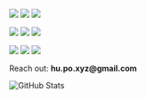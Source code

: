 [<img src="https://img.shields.io/badge/youtube-%23FF0000.svg?&style=for-the-badge&logo=youtube&logoColor=white" />](https://youtube.com/@hu-po)
[<img src="https://img.shields.io/badge/Twitter-1DA1F2?style=for-the-badge&logo=twitter&logoColor=white" />](https://twitter.com/hupobuboo) 
[<img src="https://img.shields.io/badge/Patreon-FF424D?style=for-the-badge&logo=patreon&logoColor=white" />](https://patreon.com/user?u=89667142)

[<img src="https://img.shields.io/badge/TikTok-%23000000.svg?style=for-the-badge&logo=TikTok&logoColor=white" />](https://www.tiktok.com/@hupobuboo?lang=en)
[<img src="https://img.shields.io/badge/Discord-7289DA?style=for-the-badge&logo=discord&logoColor=white" />](https://discord.gg/pPAFwndTJd)
[<img src="https://img.shields.io/badge/medium-%2312100E.svg?&style=for-the-badge&logo=medium&logoColor=white" />](https://hu-po.medium.com)


[<img src="https://img.shields.io/badge/linkedin-%230077B5.svg?&style=for-the-badge&logo=linkedin&logoColor=white" />](https://www.linkedin.com/in/hugoponte/)
[<img src="https://img.shields.io/badge/website-000000?style=for-the-badge&logo=About.me&logoColor=white" />](https://hu-po.github.io/)
![](https://visitor-badge.laobi.icu/badge?page_id=hu-po.readme)

Reach out: <strong>hu.po.xyz<!-- bad bot -->@<!-- stahp it -->gmail.com</strong>

![GitHub Stats](https://github-readme-stats.vercel.app/api?username=hu-po&show_icons=true&count_private=true&theme=shadow_blue)
